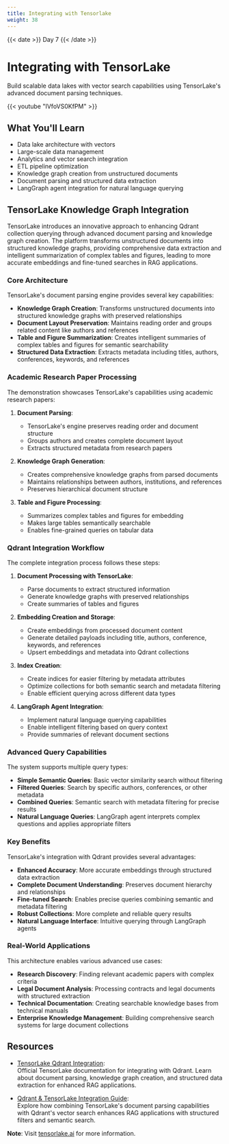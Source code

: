 ```yaml
---
title: Integrating with Tensorlake
weight: 38
---
```


{{< date >}} Day 7 {{< /date >}}

# Integrating with TensorLake

Build scalable data lakes with vector search capabilities using TensorLake's advanced document parsing techniques.

{{< youtube "IVfoVS0KfPM" >}}

## What You'll Learn

- Data lake architecture with vectors
- Large-scale data management
- Analytics and vector search integration
- ETL pipeline optimization
- Knowledge graph creation from unstructured documents
- Document parsing and structured data extraction
- LangGraph agent integration for natural language querying

## TensorLake Knowledge Graph Integration

TensorLake introduces an innovative approach to enhancing Qdrant collection querying through advanced document parsing and knowledge graph creation. The platform transforms unstructured documents into structured knowledge graphs, providing comprehensive data extraction and intelligent summarization of complex tables and figures, leading to more accurate embeddings and fine-tuned searches in RAG applications.

### Core Architecture

TensorLake's document parsing engine provides several key capabilities:

- **Knowledge Graph Creation**: Transforms unstructured documents into structured knowledge graphs with preserved relationships
- **Document Layout Preservation**: Maintains reading order and groups related content like authors and references
- **Table and Figure Summarization**: Creates intelligent summaries of complex tables and figures for semantic searchability
- **Structured Data Extraction**: Extracts metadata including titles, authors, conferences, keywords, and references

### Academic Research Paper Processing

The demonstration showcases TensorLake's capabilities using academic research papers:

1. **Document Parsing**:
   - TensorLake's engine preserves reading order and document structure
   - Groups authors and creates complete document layout
   - Extracts structured metadata from research papers

2. **Knowledge Graph Generation**:
   - Creates comprehensive knowledge graphs from parsed documents
   - Maintains relationships between authors, institutions, and references
   - Preserves hierarchical document structure

3. **Table and Figure Processing**:
   - Summarizes complex tables and figures for embedding
   - Makes large tables semantically searchable
   - Enables fine-grained queries on tabular data

### Qdrant Integration Workflow

The complete integration process follows these steps:

1. **Document Processing with TensorLake**:
   - Parse documents to extract structured information
   - Generate knowledge graphs with preserved relationships
   - Create summaries of tables and figures

2. **Embedding Creation and Storage**:
   - Create embeddings from processed document content
   - Generate detailed payloads including title, authors, conference, keywords, and references
   - Upsert embeddings and metadata into Qdrant collections

3. **Index Creation**:
   - Create indices for easier filtering by metadata attributes
   - Optimize collections for both semantic search and metadata filtering
   - Enable efficient querying across different data types

4. **LangGraph Agent Integration**:
   - Implement natural language querying capabilities
   - Enable intelligent filtering based on query context
   - Provide summaries of relevant document sections

### Advanced Query Capabilities

The system supports multiple query types:

- **Simple Semantic Queries**: Basic vector similarity search without filtering
- **Filtered Queries**: Search by specific authors, conferences, or other metadata
- **Combined Queries**: Semantic search with metadata filtering for precise results
- **Natural Language Queries**: LangGraph agent interprets complex questions and applies appropriate filters

### Key Benefits

TensorLake's integration with Qdrant provides several advantages:

- **Enhanced Accuracy**: More accurate embeddings through structured data extraction
- **Complete Document Understanding**: Preserves document hierarchy and relationships
- **Fine-tuned Search**: Enables precise queries combining semantic and metadata filtering
- **Robust Collections**: More complete and reliable query results
- **Natural Language Interface**: Intuitive querying through LangGraph agents

### Real-World Applications

This architecture enables various advanced use cases:

- **Research Discovery**: Finding relevant academic papers with complex criteria
- **Legal Document Analysis**: Processing contracts and legal documents with structured extraction
- **Technical Documentation**: Creating searchable knowledge bases from technical manuals
- **Enterprise Knowledge Management**: Building comprehensive search systems for large document collections

## Resources

- [TensorLake Qdrant Integration](https://docs.tensorlake.ai/integrations/qdrant#qdrant):  
  Official TensorLake documentation for integrating with Qdrant. Learn about document parsing, knowledge graph creation, and structured data extraction for enhanced RAG applications.

- [Qdrant & TensorLake Integration Guide](https://www.tensorlake.ai/blog/announcing-qdrant-tensorlake):  
  Explore how combining TensorLake's document parsing capabilities with Qdrant's vector search enhances RAG applications with structured filters and semantic search.

**Note**: Visit [tensorlake.ai](https://www.tensorlake.ai/) for more information.

